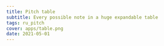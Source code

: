 ```yaml
---
title: Pitch table
subtitle: Every possible note in a huge expandable table
tags: ru_pitch
cover: apps/table.png
date: 2021-05-01
---
```




<client-only>
  <pt-main />
</client-only>